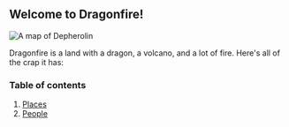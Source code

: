 ## Welcome to Dragonfire!

![A map of Depherolin](https://cdn.discordapp.com/attachments/774412067653287986/789626817727299604/Depherolin.jpg)

Dragonfire is a land with a dragon, a volcano, and a lot of fire. Here's all of the crap it has:

### Table of contents
1. [Places](places/index.md)
2. [People](groups/index.md)
